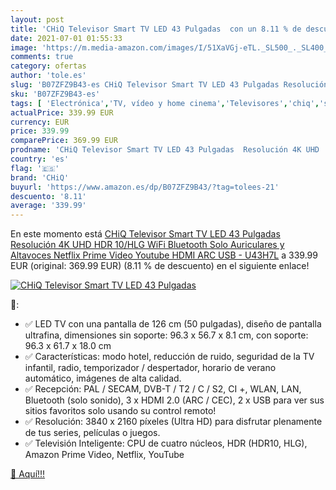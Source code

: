 ```yaml
---
layout: post
title: 'CHiQ Televisor Smart TV LED 43 Pulgadas  con un 8.11 % de descuento'
date: 2021-07-01 01:55:33
image: 'https://m.media-amazon.com/images/I/51XaVGj-eTL._SL500_._SL400_.jpg'
comments: true
category: ofertas
author: 'tole.es'
slug: 'B07ZFZ9B43-es CHiQ Televisor Smart TV LED 43 Pulgadas Resolución 4K UHD...'
sku: 'B07ZFZ9B43-es'
tags: [ 'Electrónica','TV, vídeo y home cinema','Televisores','chiq','smart','televisor','tv', ]
actualPrice: 339.99 EUR
currency: EUR
price: 339.99
comparePrice: 369.99 EUR
prodname: 'CHiQ Televisor Smart TV LED 43 Pulgadas  Resolución 4K UHD  HDR 10/HLG  WiFi  Bluetooth  Solo Auriculares y Altavoces   Netflix  Prime Video  Youtube  HDMI ARC  USB - U43H7L'
country: 'es'
flag: '🇪🇸'
brand: 'CHiQ'
buyurl: 'https://www.amazon.es/dp/B07ZFZ9B43/?tag=tolees-21'
descuento: '8.11'
average: '339.99'
---
```


En este momento está [CHiQ Televisor Smart TV LED 43 Pulgadas  Resolución 4K UHD  HDR 10/HLG  WiFi  Bluetooth  Solo Auriculares y Altavoces   Netflix  Prime Video  Youtube  HDMI ARC  USB - U43H7L](https://www.amazon.es/dp/B07ZFZ9B43/?tag=tolees-21) a 339.99 EUR (original: 369.99 EUR) (8.11 %  de descuento) en el siguiente enlace!

[![CHiQ Televisor Smart TV LED 43 Pulgadas ](https://m.media-amazon.com/images/I/51XaVGj-eTL._SL500_._SL400_.jpg)](https://www.amazon.es/dp/B07ZFZ9B43/?tag=tolees-21)

🔎:

- ✅ LED TV con una pantalla de 126 cm (50 pulgadas), diseño de pantalla ultrafina, dimensiones sin soporte: 96.3 x 56.7 x 8.1 cm, con soporte: 96.3 x 61.7 x 18.0 cm
- ✅ Características: modo hotel, reducción de ruido, seguridad de la TV infantil, radio, temporizador / despertador, horario de verano automático, imágenes de alta calidad.
- ✅ Recepción: PAL / SECAM, DVB-T / T2 / C / S2, CI +, WLAN, LAN, Bluetooth (solo sonido), 3 x HDMI 2.0 (ARC / CEC), 2 x USB para ver sus sitios favoritos solo usando su control remoto!
- ✅ Resolución: 3840 x 2160 píxeles (Ultra HD) para disfrutar plenamente de tus series, películas o juegos.
- ✅ Televisión Inteligente: CPU de cuatro núcleos, HDR (HDR10, HLG), Amazon Prime Video, Netflix, YouTube

[🛒 Aquí!!!](https://www.amazon.es/dp/B07ZFZ9B43/?tag=tolees-21)
